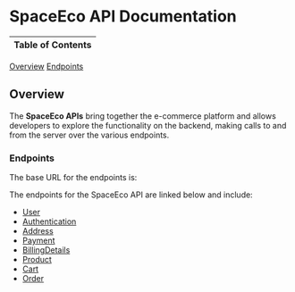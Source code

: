 # SpaceEco API Documentation

Table of Contents |
------------------|
[Overview](#Overview)
[Endpoints](#Endpoints)


## Overview

The **SpaceEco APIs** bring together the e-commerce platform and allows developers to explore the functionality on the backend, making calls to and from the server over the various endpoints.

### Endpoints

The base URL for the endpoints is: 

The endpoints for the SpaceEco API are linked below and include:
* [User](./User.md)
* [Authentication](./Authentication.md)
* [Address](./Address.md)
* [Payment](./Payment.md)
* [BillingDetails](./BillingDetails.md)
* [Product](./Product.md)
* [Cart](./Cart.md)
* [Order](./Order.md)